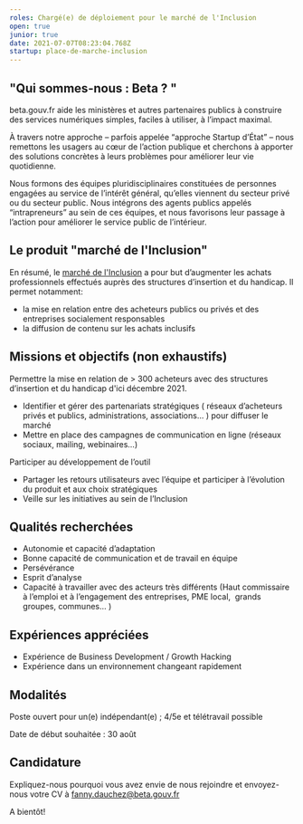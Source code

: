 ```yaml
---
roles: Chargé(e) de déploiement pour le marché de l'Inclusion
open: true
junior: true
date: 2021-07-07T08:23:04.768Z
startup: place-de-marche-inclusion
---
```

## "Qui sommes-nous : Beta ? "

beta.gouv.fr aide les ministères et autres partenaires publics à construire des services numériques simples, faciles à utiliser, à l’impact maximal.

À travers notre approche – parfois appelée “approche Startup d’État” – nous remettons les usagers au cœur de l’action publique et cherchons à apporter des solutions concrètes à leurs problèmes pour améliorer leur vie quotidienne.

Nous formons des équipes pluridisciplinaires constituées de personnes engagées au service de l’intérêt général, qu’elles viennent du secteur privé ou du secteur public. Nous intégrons des agents publics appelés “intrapreneurs” au sein de ces équipes, et nous favorisons leur passage à l’action pour améliorer le service public de l’intérieur.



## **Le produit "marché de l'Inclusion"** 

En résumé, le [marché de l'Inclusion](https://lemarche.inclusion.beta.gouv.fr/fr/) a pour but d’augmenter les achats professionnels effectués auprès des structures d’insertion et du handicap. Il permet notamment:  

* la mise en relation entre des acheteurs publics ou privés et des entreprises socialement responsables
* la diffusion de contenu sur les achats inclusifs



## **Missions et objectifs (non exhaustifs)**

Permettre la mise en relation de > 300 acheteurs avec des structures d’insertion et du handicap d'ici décembre 2021.

* Identifier et gérer des partenariats stratégiques ( réseaux d’acheteurs privés et publics, administrations, associations... ) pour diffuser le marché 
* Mettre en place des campagnes de communication en ligne (réseaux sociaux, mailing, webinaires...) 

Participer au développement de l’outil

* Partager les retours utilisateurs avec l’équipe et participer à l’évolution du produit et aux choix stratégiques
* Veille sur les initiatives au sein de l’Inclusion 



## **Qualités recherchées**

* Autonomie et capacité d’adaptation
* Bonne capacité de communication et de travail en équipe
* Persévérance 
* Esprit d’analyse 
* Capacité à travailler avec des acteurs très différents (Haut commissaire à l’emploi et à l’engagement des entreprises, PME local,  grands groupes, communes… ) 



## Expériences appréciées  

* Expérience de Business Development / Growth Hacking
* Expérience dans un environnement changeant rapidement 



## Modalités

Poste ouvert pour un(e) indépendant(e) ; 4/5e et télétravail possible 

Date de début souhaitée : 30 août



## Candidature

Expliquez-nous pourquoi vous avez envie de nous rejoindre et envoyez-nous votre CV à [fanny.dauchez@beta.gouv.fr](mailto:fanny.dauchez@beta.gouv.fr) 

A bientôt!
